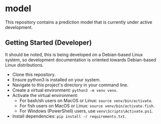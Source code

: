 # model

This repository contains a prediction model that is currently under active development.

## Getting Started (Developer)

It should be noted, this is being developed on a Debian-based Linux system, so development documentation is oriented towards Debian-based Linux distributions.

- Clone this repository.
- Ensure python3 is installed on your system.
- Navigate to this project's directory in your command line.
- Create a virtual environment: `python3 -m venv venv`.
- Activate the virtual environment:
  - For bash/sh users on MacOS or Linux: `source venv/bin/activate`.
  - For fish users on MacOS or Linux: `source venv/bin/activate.fish`.
  - For Windows (PowerShell) users, use `venv\Scripts\Activate.ps1`.
- Install dependencies: `pip install -r requirements.txt`.
